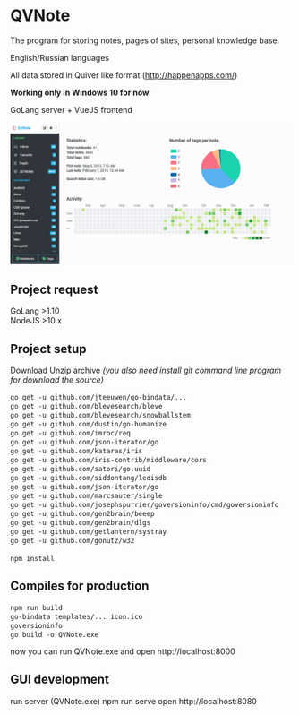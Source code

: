 # QVNote

The program for storing notes, pages of sites, personal knowledge base.

English/Russian languages

All data stored in Quiver like format (http://happenapps.com/)

**Working only in Windows 10 for now**

GoLang server + VueJS frontend

![Screenshot eng](screenshot_eng.png)

## Project request

GoLang >1.10  
NodeJS  >10.x

## Project setup

Download
Unzip archive
_(you also need install git command line program for download the source)_

```
go get -u github.com/jteeuwen/go-bindata/...
go get -u github.com/blevesearch/bleve
go get -u github.com/blevesearch/snowballstem
go get -u github.com/dustin/go-humanize
go get -u github.com/imroc/req
go get -u github.com/json-iterator/go
go get -u github.com/kataras/iris
go get -u github.com/iris-contrib/middleware/cors
go get -u github.com/satori/go.uuid
go get -u github.com/siddontang/ledisdb
go get -u github.com/json-iterator/go
go get -u github.com/marcsauter/single
go get -u github.com/josephspurrier/goversioninfo/cmd/goversioninfo
go get -u github.com/gen2brain/beeep
go get -u github.com/gen2brain/dlgs
go get -u github.com/getlantern/systray
go get -u github.com/gonutz/w32

npm install
```

## Compiles for production
```
npm run build
go-bindata templates/... icon.ico
goversioninfo
go build -o QVNote.exe
```
now you can run QVNote.exe and open http://localhost:8000

## GUI development

run server (QVNote.exe)
npm run serve
open http://localhost:8080
